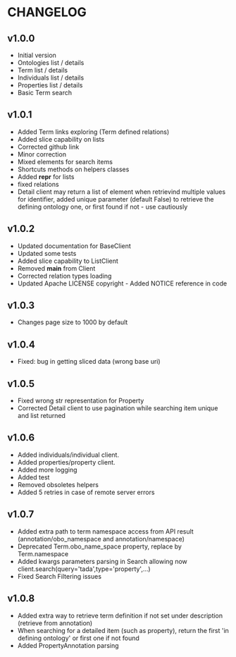 CHANGELOG
=========

v1.0.0
------

- Initial version
- Ontologies list / details
- Term list / details
- Individuals list / details
- Properties list / details
- Basic Term search 
    
v1.0.1
------

- Added Term links exploring (Term defined relations)
- Added slice capability on lists
- Corrected github link
- Minor correction
- Mixed elements for search items
- Shortcuts methods on helpers classes
- Added __repr__ for lists
- fixed relations
- Detail client may return a list of element when retrievind multiple values for identifier, added unique parameter 
   (default False) to retrieve the defining ontology one, or first found if not - use cautiously
   
v1.0.2
------

- Updated documentation for BaseClient
- Updated some tests
- Added slice capability to ListClient
- Removed __main__ from Client
- Corrected relation types loading
- Updated Apache LICENSE copyright - Added NOTICE reference in code

v1.0.3
-----

- Changes page size to 1000 by default

v1.0.4
------

- Fixed: bug in getting sliced data (wrong base uri)

v1.0.5
------

- Fixed wrong str representation for Property
- Corrected Detail client to use pagination while searching item unique and list returned


v1.0.6
------

- Added individuals/individual client.
- Added properties/property client.
- Added more logging
- Added test
- Removed obsoletes helpers
- Added 5 retries in case of remote server errors
 
 v1.0.7
 ------
 
- Added extra path to term namespace access from API result (annotation/obo_namespace and annotation/namespace)
- Deprecated Term.obo_name_space property, replace by Term.namespace
- Added kwargs parameters parsing in Search allowing now client.search(query='tada',type='property',...)
- Fixed Search Filtering issues
 
 v1.0.8
 ------
  
 - Added extra way to retrieve term definition if not set under description (retrieve from annotation)
 - When searching for a detailed item (such as property), return the first 'in defining ontology' or first one if not found
 - Added PropertyAnnotation parsing